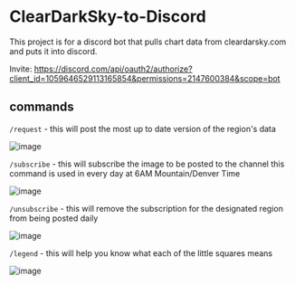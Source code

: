 # ClearDarkSky-to-Discord


This project is for a discord bot that pulls chart data from cleardarsky.com and puts it into discord.


Invite: https://discord.com/api/oauth2/authorize?client_id=1059646529113165854&permissions=2147600384&scope=bot

## commands
`/request` - this will post the most up to date version of the region's data

![image](https://user-images.githubusercontent.com/7968751/212490148-1734017e-3891-4904-954c-5fa21c82a3eb.png)

`/subscribe` - this will subscribe the image to be posted to the channel this command is used in every day at 6AM Mountain/Denver Time

![image](https://user-images.githubusercontent.com/7968751/212438786-ed3ccf9b-2626-46c7-a069-689b8d1b88eb.png)

`/unsubscribe` - this will remove the subscription for the designated region from being posted daily

![image](https://user-images.githubusercontent.com/7968751/212490132-b0eedf32-214c-4220-83bd-3514e808e73e.png)

`/legend` - this will help you know what each of the little squares means

![image](https://user-images.githubusercontent.com/7968751/212731992-4541646c-7a81-4c17-88c1-f2d87deea455.png)



